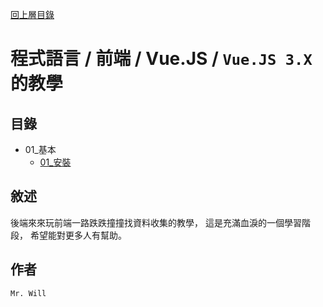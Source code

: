 [回上層目錄](../README.md)

# 程式語言 / 前端 / Vue.JS / `Vue.JS 3.X`的教學

## **目錄**
+ 01_基本
    + [01_安裝](01_基本/01_安裝.md)

## **敘述**
後端來來玩前端一路跌跌撞撞找資料收集的教學，
這是充滿血淚的一個學習階段，
希望能對更多人有幫助。

## **作者**
`Mr. Will`
